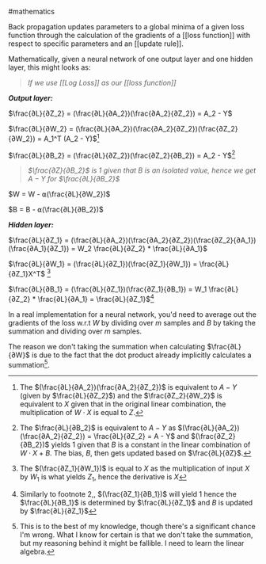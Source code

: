 #mathematics 

Back propagation updates parameters to a global minima of a given loss function through the calculation of the gradients of a [[loss function]] with respect to specific parameters and an [[update rule]].

Mathematically, given a neural network of one output layer and one hidden layer, this might looks as:

> *If we use [[Log Loss]] as our [[loss function]]*

***Output layer:***

$\frac{∂L}{∂Z_2} =  (\frac{∂L}{∂A_2})(\frac{∂A_2}{∂Z_2}) = A_2 - Y$

$\frac{∂L}{∂W_2} = (\frac{∂L}{∂A_2})(\frac{∂A_2}{∂Z_2})(\frac{∂Z_2}{∂W_2}) = A_1^T (A_2 - Y)$[^1]

$\frac{∂L}{∂B_2} = (\frac{∂L}{∂Z_2})(\frac{∂Z_2}{∂B_2}) = A_2 - Y$[^2]

> *$\frac{∂Z}{∂B_2}$ is $1$ given that $B$ is an isolated value, hence we get $A - Y$ for $\frac{∂L}{∂B_2}$*

$W = W - ⍺(\frac{∂L}{∂W_2})$

$B = B - ⍺(\frac{∂L}{∂B_2})$

***Hidden layer:***

$\frac{∂L}{∂Z_1} = (\frac{∂L}{∂A_2})(\frac{∂A_2}{∂Z_2})(\frac{∂Z_2}{∂A_1})(\frac{∂A_1}{∂Z_1}) = W_2 \frac{∂L}{∂Z_2} * \frac{∂L}{∂A_1}$ 

$\frac{∂L}{∂W_1} = (\frac{∂L}{∂Z_1})(\frac{∂Z_1}{∂W_1}) = \frac{∂L}{∂Z_1}X^T$ [^3]

$\frac{∂L}{∂B_1} = (\frac{∂L}{∂Z_1})(\frac{∂Z_1}{∂B_1}) = W_1 \frac{∂L}{∂Z_2} * \frac{∂L}{∂A_1} = \frac{∂L}{∂Z_1}$[^4]

In a real implementation for a neural network, you'd need to average out the gradients of the loss w.r.t $W$ by dividing over $m$ samples and $B$ by taking the summation and dividing over $m$ samples. 

The reason we don't taking the summation when calculating $\frac{∂L}{∂W}$ is due to the fact that the dot product already implicitly calculates a summation[^5].

[^1]:  The $(\frac{∂L}{∂A_2})(\frac{∂A_2}{∂Z_2})$ is equivalent to $A - Y$ (given by $\frac{∂L}{∂Z_2}$) and the $\frac{∂Z_2}{∂W_2}$ is equivalent to $X$ given that in the original linear combination, the multiplication of $W \cdot X$ is equal to $Z$.

[^2]: The $\frac{∂L}{∂B_2}$ is equivalent to $A - Y$ as $(\frac{∂L}{∂A_2})(\frac{∂A_2}{∂Z_2}) = \frac{∂L}{∂Z_2} = A - Y$ and $(\frac{∂Z_2}{∂B_2})$ yields $1$ given that $B$ is a constant in the linear combination of $W \cdot X + B$. The bias, $B$, then gets updated based on $\frac{∂L}{∂Z}$.

[^3]:  The $(\frac{∂Z_1}{∂W_1})$ is equal to $X$ as the multiplication of input $X$ by $W_1$ is what yields $Z_1$, hence the derivative is $X$

[^4]: Similarly to footnote 2,[^2],  $(\frac{∂Z_1}{∂B_1})$ will yield 1 hence the $\frac{∂L}{∂B_1}$ is determined by $\frac{∂L}{∂Z_1}$ and $B$ is updated by $\frac{∂L}{∂Z_1}$

[^5]: This is to the best of my knowledge, though there's a significant chance I'm wrong. What I know for certain is that we don't take the summation, but my reasoning behind it might be fallible. I need to learn the linear algebra.